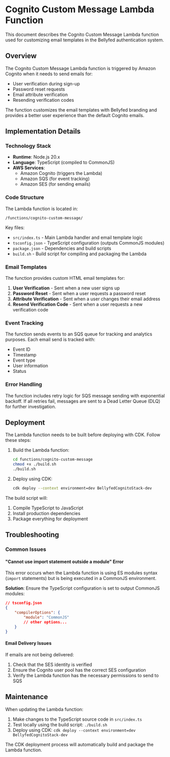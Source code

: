 # Cognito Custom Message Lambda Function

This document describes the Cognito Custom Message Lambda function used for customizing email templates in the Bellyfed authentication system.

## Overview

The Cognito Custom Message Lambda function is triggered by Amazon Cognito when it needs to send emails for:

- User verification during sign-up
- Password reset requests
- Email attribute verification
- Resending verification codes

The function customizes the email templates with Bellyfed branding and provides a better user experience than the default Cognito emails.

## Implementation Details

### Technology Stack

- **Runtime**: Node.js 20.x
- **Language**: TypeScript (compiled to CommonJS)
- **AWS Services**:
    - Amazon Cognito (triggers the Lambda)
    - Amazon SQS (for event tracking)
    - Amazon SES (for sending emails)

### Code Structure

The Lambda function is located in:

```
/functions/cognito-custom-message/
```

Key files:

- `src/index.ts` - Main Lambda handler and email template logic
- `tsconfig.json` - TypeScript configuration (outputs CommonJS modules)
- `package.json` - Dependencies and build scripts
- `build.sh` - Build script for compiling and packaging the Lambda

### Email Templates

The function provides custom HTML email templates for:

1. **User Verification** - Sent when a new user signs up
2. **Password Reset** - Sent when a user requests a password reset
3. **Attribute Verification** - Sent when a user changes their email address
4. **Resend Verification Code** - Sent when a user requests a new verification code

### Event Tracking

The function sends events to an SQS queue for tracking and analytics purposes. Each email send is tracked with:

- Event ID
- Timestamp
- Event type
- User information
- Status

### Error Handling

The function includes retry logic for SQS message sending with exponential backoff. If all retries fail, messages are sent to a Dead Letter Queue (DLQ) for further investigation.

## Deployment

The Lambda function needs to be built before deploying with CDK. Follow these steps:

1. Build the Lambda function:

    ```bash
    cd functions/cognito-custom-message
    chmod +x ./build.sh
    ./build.sh
    ```

2. Deploy using CDK:
    ```bash
    cdk deploy --context environment=dev BellyfedCognitoStack-dev
    ```

The build script will:

1. Compile TypeScript to JavaScript
2. Install production dependencies
3. Package everything for deployment

## Troubleshooting

### Common Issues

#### "Cannot use import statement outside a module" Error

This error occurs when the Lambda function is using ES modules syntax (`import` statements) but is being executed in a CommonJS environment.

**Solution**: Ensure the TypeScript configuration is set to output CommonJS modules:

```json
// tsconfig.json
{
    "compilerOptions": {
        "module": "CommonJS"
        // other options...
    }
}
```

#### Email Delivery Issues

If emails are not being delivered:

1. Check that the SES identity is verified
2. Ensure the Cognito user pool has the correct SES configuration
3. Verify the Lambda function has the necessary permissions to send to SQS

## Maintenance

When updating the Lambda function:

1. Make changes to the TypeScript source code in `src/index.ts`
2. Test locally using the build script: `./build.sh`
3. Deploy using CDK: `cdk deploy --context environment=dev BellyfedCognitoStack-dev`

The CDK deployment process will automatically build and package the Lambda function.
